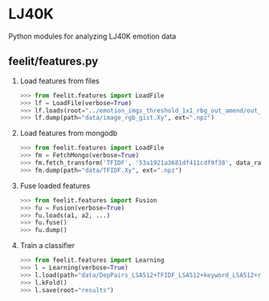 LJ40K
=====

Python modules for analyzing LJ40K emotion data


## feelit/features.py

1. Load features from files

	```python
	>>> from feelit.features import LoadFile
	>>> lf = LoadFile(verbose=True)
	>>> lf.loads(root="../emotion_imgs_threshold_1x1_rbg_out_amend/out_f1", data_range=800)
	>>> lf.dump(path="data/image_rgb_gist.Xy", ext=".npz")
	```
2. Load features from mongodb

	```python
	>>> from feelit.features import LoadFile
	>>> fm = FetchMongo(verbose=True)
	>>> fm.fetch_transform('TFIDF', '53a1921a3681df411cdf9f38', data_range=800)
	>>> fm.dump(path="data/TFIDF.Xy", ext=".npz")
	```

3. Fuse loaded features

	```python
	>>> from feelit.features import Fusion
	>>> fu = Fusion(verbose=True)
	>>> fu.loads(a1, a2, ...)
	>>> fu.fuse()
	>>> fu.dump()
	```
4. Train a classifier

	```python
	>>> from feelit.features import Learning
	>>> l = Learning(verbose=True)
	>>> l.load(path="data/DepPairs_LSA512+TFIDF_LSA512+keyword_LSA512+rgba_gist+rgba_phog.Xy.npz")
	>>> l.kFold()
	>>> l.save(root="results")
	```
